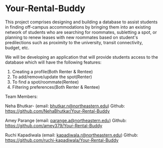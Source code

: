 # Your-Rental-Buddy

This project comprises designing and building a database to assist students in finding off-campus accommodations by bringing them into an existing network of students who are searching for roommates, subletting a spot, or planning to renew leases with new roommates based on student's predilections such as proximity to the university, transit connectivity, budget, etc.

We will be developing an application that will provide students access to the database which will have the following features:

1. Creating a profile(Both Renter & Rentee)
2. To add/remove/update the spot(Renter)
3. To find a spot/roommate(Rentee)
4. Filtering preferences(Both Renter & Rentee)

Team Members:

Neha Bhutkar- (email: bhutkar.n@northeastern.edu) Github: https://github.com/NehaBhutkar/Your-Rental-Buddy

Amey Parange (email: parange.a@northeastern.edu) Github: https://github.com/amey379/Your-Rental-Buddy

Ruchi Kapadiwala (email: kapadiwala.r@northeastern.edu) Github: https://github.com/ruchi-kapadiwala/Your-Rental-Buddy
